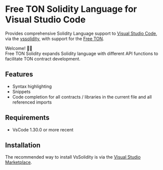 # Free TON Solidity Language for Visual Studio Code
Provides comprehensive Solidity Language support to [Visual Studio Code](https://code.visualstudio.com/), via the [vssolidity](https://github.com/RubenAkhayan/vssolidity), with support for the [Free TON](https://tonlabs.io/main).

Welcome! 👋🏻<br/>
Free TON Solidity expands Solidity language with different API functions to facilitate TON contract development.

## Features
* Syntax highlighting
* Snippets
* Code completion for all contracts / libraries in the current file and all referenced imports

## Requirements
* VsCode 1.30.0 or more recent

## Installation

The recommended way to install VsSolidity is via the [Visual Studio Marketplace](https://marketplace.visualstudio.com/items?itemName=RubenAkhayan.vssolidity).

